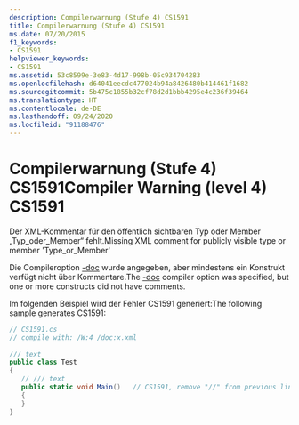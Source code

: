 ```yaml
---
description: Compilerwarnung (Stufe 4) CS1591
title: Compilerwarnung (Stufe 4) CS1591
ms.date: 07/20/2015
f1_keywords:
- CS1591
helpviewer_keywords:
- CS1591
ms.assetid: 53c8599e-3e83-4d17-998b-05c934704283
ms.openlocfilehash: d64041eecdc477024b94a8426480b414461f1682
ms.sourcegitcommit: 5b475c1855b32cf78d2d1bbb4295e4c236f39464
ms.translationtype: HT
ms.contentlocale: de-DE
ms.lasthandoff: 09/24/2020
ms.locfileid: "91188476"
---
```

# <a name="compiler-warning-level-4-cs1591"></a><span data-ttu-id="354d5-103">Compilerwarnung (Stufe 4) CS1591</span><span class="sxs-lookup"><span data-stu-id="354d5-103">Compiler Warning (level 4) CS1591</span></span>

<span data-ttu-id="354d5-104">Der XML-Kommentar für den öffentlich sichtbaren Typ oder Member „Typ_oder_Member“ fehlt.</span><span class="sxs-lookup"><span data-stu-id="354d5-104">Missing XML comment for publicly visible type or member 'Type_or_Member'</span></span>  
  
 <span data-ttu-id="354d5-105">Die Compileroption [-doc](../compiler-options/doc-compiler-option.md) wurde angegeben, aber mindestens ein Konstrukt verfügt nicht über Kommentare.</span><span class="sxs-lookup"><span data-stu-id="354d5-105">The [-doc](../compiler-options/doc-compiler-option.md) compiler option was specified, but one or more constructs did not have comments.</span></span>  
  
 <span data-ttu-id="354d5-106">Im folgenden Beispiel wird der Fehler CS1591 generiert:</span><span class="sxs-lookup"><span data-stu-id="354d5-106">The following sample generates CS1591:</span></span>  
  
```csharp  
// CS1591.cs  
// compile with: /W:4 /doc:x.xml  
  
/// text  
public class Test  
{  
   // /// text  
   public static void Main()   // CS1591, remove "//" from previous line  
   {  
   }  
}  
```
